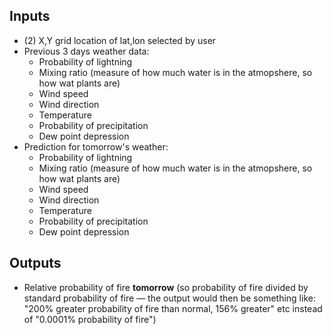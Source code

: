 ## Inputs
- (2) X,Y grid location of lat,lon selected by user
- Previous 3 days weather data:
	- Probability of lightning
	- Mixing ratio (measure of how much water is in the atmopshere, so how wat plants are)
	- Wind speed
	- Wind direction
	- Temperature
	- Probability of precipitation
	- Dew point depression
- Prediction for tomorrow's weather:
	- Probability of lightning
	- Mixing ratio (measure of how much water is in the atmopshere, so how wat plants are)
	- Wind speed
	- Wind direction
	- Temperature
	- Probability of precipitation
	- Dew point depression

## Outputs
- Relative probability of fire **tomorrow** (so probability of fire divided by standard probability of fire — the output would then be something like: "200% greater probability of fire than normal, 156% greater" etc instead of "0.0001% probability of fire")